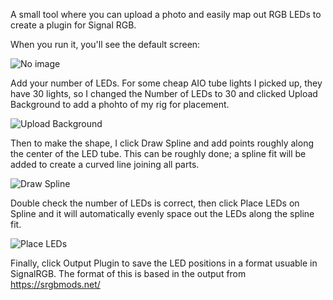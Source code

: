 A small tool where you can upload a photo and easily map out RGB LEDs to create a plugin for Signal RGB.

When you run it, you'll see the default screen:

![No image](https://github.com/user-attachments/assets/0f9e8876-3dec-4e77-97cf-b71dab0945a7)

Add your number of LEDs. For some cheap AIO tube lights I picked up, they have 30 lights, so I changed the Number of LEDs to 30 and clicked Upload Background to add a phohto of my rig for placement.

![Upload Background](https://github.com/user-attachments/assets/38bd4166-923f-4d1a-b281-9f395596a652)

Then to make the shape, I click Draw Spline and add points roughly along the center of the LED tube. This can be roughly done; a spline fit will be added to create a curved line joining all parts.

![Draw Spline](https://github.com/user-attachments/assets/426eb115-eb2b-4e58-ad7e-15e5f28ae9e7)

Double check the number of LEDs is correct, then click Place LEDs on Spline and it will automatically evenly space out the LEDs along the spline fit.

![Place LEDs](https://github.com/user-attachments/assets/85fc2a94-46a4-4b75-984c-eeba49c93561)

Finally, click Output Plugin to save the LED positions in a format usuable in SignalRGB. The format of this is based in the output from https://srgbmods.net/ 
